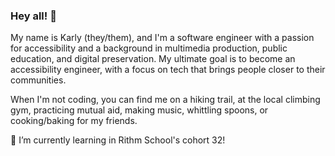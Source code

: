 ### Hey all! 👋

My name is Karly (they/them), and I'm a software engineer with a passion for accessibility and a background in multimedia production, public education, and digital preservation. My ultimate goal is to become an accessibility engineer, with a focus on tech that brings people closer to their communities. 

When I'm not coding, you can find me on a hiking trail, at the local climbing gym, practicing mutual aid, making music, whittling spoons, or cooking/baking for my friends.

🌱 I’m currently learning in Rithm School's cohort 32!

